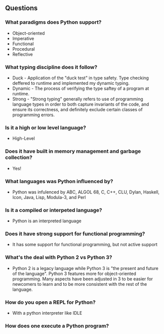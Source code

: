 ## Questions

### What paradigms does Python support?
+ Object-oriented
+ Imperative
+ Functional
+ Procedural
+ Reflective

### What typing discipline does it follow?
+ Duck - Application of the "duck test" in type safety. Type checking deffered to runtime and implemented my dynamic typing.
+ Dynamic - The process of verifying the type saftey of a program at runtime.
+ Strong - "Strong typing" generally refers to use of programming language types in order to both capture invariants of the code, and ensure its correctness, and definitely exclude certain classes of programming errors.

### Is it a high or low level language?
+ High-Level

### Does it have built in memory management and garbage collection?
+ Yes!

### What languages was Python influenced by?
+ Python was infulenced by ABC, ALGOL 68, C, C++, CLU, Dylan, Haskell, Icon, Java, Lisp, Modula-3, and Perl

### Is it a compiled or interpeted language?
+ Python is an interpreted language

### Does it have strong support for functional programming?
+ It has some support for functional programming, but not active support

### What's the deal with Python 2 vs Python 3?
+ Python 2 is a legacy language while Python 3 is "the present and future of the language". Python 3 features more for object-oriented programming. Many aspects have been adjusted in 3 to be easier for newcomers to learn and to be more consistent with the rest of the language.

### How do you open a REPL for Python?
+ With a python interpreter like IDLE

### How does one execute a Python program?